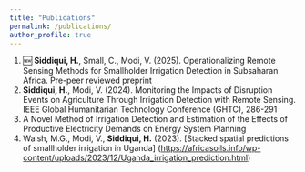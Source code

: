 ```yaml
---
title: "Publications"
permalink: /publications/
author_profile: true
---
```


1. 🆕 **Siddiqui, H.**, Small, C., Modi, V. (2025). Operationalizing Remote Sensing Methods for Smallholder Irrigation Detection in Subsaharan Africa. Pre-peer reviewed preprint
2. **Siddiqui, H.**, Modi, V. (2024). Monitoring the Impacts of Disruption Events on Agriculture Through Irrigation Detection with Remote Sensing. IEEE Global Humanitarian Technology Conference (GHTC), 286-291
3. A Novel Method of Irrigation Detection and Estimation of the Effects of Productive Electricity Demands on Energy System Planning
4. Walsh, M.G., Modi, V., **Siddiqui, H.** (2023). [Stacked spatial predictions of smallholder irrigation in Uganda] (https://africasoils.info/wp-content/uploads/2023/12/Uganda_irrigation_prediction.html)
